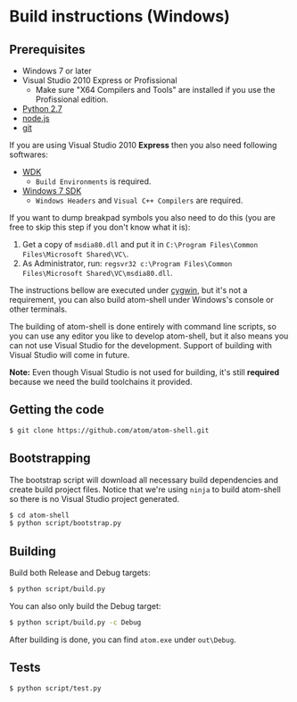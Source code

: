 # Build instructions (Windows)

## Prerequisites

* Windows 7 or later
* Visual Studio 2010 Express or Profissional
  * Make sure "X64 Compilers and Tools" are installed if you use the
    Profissional edition.
* [Python 2.7](http://www.python.org/download/releases/2.7/)
* [node.js](http://nodejs.org/)
* [git](http://git-scm.com)

If you are using Visual Studio 2010 __Express__ then you also need following
softwares:

* [WDK](http://www.microsoft.com/en-us/download/details.aspx?id=11800)
  * `Build Environments` is required.
* [Windows 7 SDK](http://www.microsoft.com/en-us/download/details.aspx?id=8279)
  * `Windows Headers` and `Visual C++ Compilers` are required.

If you want to dump breakpad symbols you also need to do this (you are free to
skip this step if you don't know what it is):

1. Get a copy of `msdia80.dll` and put it in
   `C:\Program Files\Common Files\Microsoft Shared\VC\`.
2. As Administrator, run:
   `regsvr32 c:\Program Files\Common Files\Microsoft Shared\VC\msdia80.dll`.

The instructions bellow are executed under [cygwin](http://www.cygwin.com),
but it's not a requirement, you can also build atom-shell under Windows's
console or other terminals.

The building of atom-shell is done entirely with command line scripts, so you
can use any editor you like to develop atom-shell, but it also means you can
not use Visual Studio for the development. Support of building with Visual
Studio will come in future.

**Note:** Even though Visual Studio is not used for building, it's still
**required** because we need the build toolchains it provided.

## Getting the code

```bash
$ git clone https://github.com/atom/atom-shell.git
```

## Bootstrapping

The bootstrap script will download all necessary build dependencies and create
build project files. Notice that we're using `ninja` to build atom-shell so
there is no Visual Studio project generated.

```bash
$ cd atom-shell
$ python script/bootstrap.py
```

## Building

Build both Release and Debug targets:

```bash
$ python script/build.py
```

You can also only build the Debug target:

```bash
$ python script/build.py -c Debug
```

After building is done, you can find `atom.exe` under `out\Debug`.

## Tests

```bash
$ python script/test.py
```
